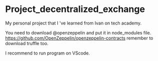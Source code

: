 # Project_decentralized_exchange
My personal project that I 've learned from Ivan on tech academy.

You need to download @openzeppelin and put it in node_modules file.
https://github.com/OpenZeppelin/openzeppelin-contracts
remember to download truffle too.

I recommend to run program on VScode.
